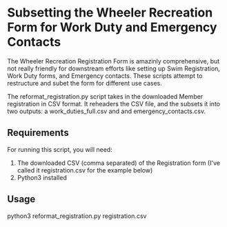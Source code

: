 # Subsetting the Wheeler Recreation Form for Work Duty and Emergency Contacts
The Wheeler Recreation Registration Form is amazinly comprehensive, but not really friendly for downstream efforts like setting up Swim Registration, Work Duty forms, and Emergency contacts. These scripts attempt to restructure and subet the form for different use cases.

The reformat_registration.py script takes in the downloaded Member registration in CSV format. It reheaders the CSV file, and the subsets it into two outputs: a work_duties_full.csv and and emergency_contacts.csv.

## Requirements
For running this script, you will need:

1. The downloaded CSV (comma separated) of the Registration form (I've called it registration.csv for the example below)
2. Python3 installed

## Usage
python3 reformat_registration.py registration.csv

